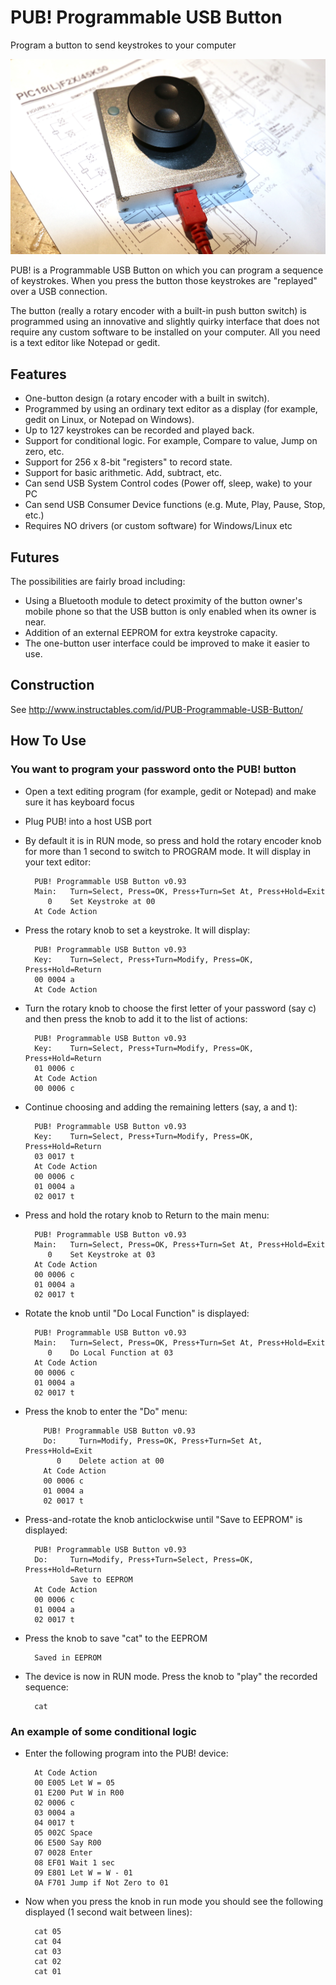PUB! Programmable USB Button
============================
Program a button to send keystrokes to your computer

![prototype](images/pub-prototype.jpg)

PUB! is a Programmable USB Button on which you can program a sequence of keystrokes. When you press the button those keystrokes are "replayed" over a USB connection.

The button (really a rotary encoder with a built-in push button switch) is programmed using an innovative and slightly quirky interface that does not require any custom software to be installed on your computer. All you need is a text editor like Notepad or gedit.



Features
--------
- One-button design (a rotary encoder with a built in switch).
- Programmed by using an ordinary text editor as a display (for example, gedit on Linux, or Notepad on Windows).
- Up to 127 keystrokes can be recorded and played back.
- Support for conditional logic. For example, Compare to value, Jump on zero, etc.
- Support for 256 x 8-bit "registers" to record state.
- Support for basic arithmetic. Add, subtract, etc.
- Can send USB System Control codes (Power off, sleep, wake) to your PC
- Can send USB Consumer Device functions (e.g. Mute, Play, Pause, Stop, etc.)
- Requires NO drivers (or custom software) for Windows/Linux etc


Futures
-------
The possibilities are fairly broad including:
- Using a Bluetooth module to detect proximity of the button owner's mobile phone so that the USB button is only enabled when its owner is near.
- Addition of an external EEPROM for extra keystroke capacity.
- The one-button user interface could be improved to make it easier to use.

Construction
------------

See http://www.instructables.com/id/PUB-Programmable-USB-Button/

How To Use
----------
### You want to program your password onto the PUB! button
  - Open a text editing program (for example, gedit or Notepad) and make sure it has keyboard focus
  - Plug PUB! into a host USB port
  - By default it is in RUN mode, so press and hold the rotary encoder knob for more than 1 second to switch to PROGRAM mode. It will display in your text editor:

          PUB! Programmable USB Button v0.93
          Main:   Turn=Select, Press=OK, Press+Turn=Set At, Press+Hold=Exit
             0    Set Keystroke at 00
          At Code Action

  - Press the rotary knob to set a keystroke. It will display:

          PUB! Programmable USB Button v0.93
          Key:    Turn=Select, Press+Turn=Modify, Press=OK, Press+Hold=Return
          00 0004 a
          At Code Action

  - Turn the rotary knob to choose the first letter of your password (say c) and then press the knob to add it to the list of actions:

          PUB! Programmable USB Button v0.93
          Key:    Turn=Select, Press+Turn=Modify, Press=OK, Press+Hold=Return
          01 0006 c
          At Code Action
          00 0006 c

  - Continue choosing and adding the remaining letters (say, a and t):

          PUB! Programmable USB Button v0.93
          Key:    Turn=Select, Press+Turn=Modify, Press=OK, Press+Hold=Return
          03 0017 t
          At Code Action
          00 0006 c
          01 0004 a
          02 0017 t

  - Press and hold the rotary knob to Return to the main menu:

          PUB! Programmable USB Button v0.93
          Main:   Turn=Select, Press=OK, Press+Turn=Set At, Press+Hold=Exit
             0    Set Keystroke at 03
          At Code Action
          00 0006 c
          01 0004 a
          02 0017 t

  - Rotate the knob until "Do Local Function" is displayed:

          PUB! Programmable USB Button v0.93
          Main:   Turn=Select, Press=OK, Press+Turn=Set At, Press+Hold=Exit
             0    Do Local Function at 03
          At Code Action
          00 0006 c
          01 0004 a
          02 0017 t

  - Press the knob to enter the "Do" menu:

            PUB! Programmable USB Button v0.93
            Do:     Turn=Modify, Press=OK, Press+Turn=Set At, Press+Hold=Exit
               0    Delete action at 00
            At Code Action
            00 0006 c
            01 0004 a
            02 0017 t

  - Press-and-rotate the knob anticlockwise until "Save to EEPROM" is displayed:

          PUB! Programmable USB Button v0.93
          Do:     Turn=Modify, Press+Turn=Select, Press=OK, Press+Hold=Return
                  Save to EEPROM
          At Code Action
          00 0006 c
          01 0004 a
          02 0017 t

  - Press the knob to save "cat" to the EEPROM

          Saved in EEPROM

  - The device is now in RUN mode. Press the knob to "play" the recorded sequence:

          cat

### An example of some conditional logic

  - Enter the following program into the PUB! device:

          At Code Action
          00 E005 Let W = 05
          01 E200 Put W in R00
          02 0006 c
          03 0004 a
          04 0017 t
          05 002C Space
          06 E500 Say R00
          07 0028 Enter
          08 EF01 Wait 1 sec
          09 E801 Let W = W - 01
          0A F701 Jump if Not Zero to 01

  - Now when you press the knob in run mode you should see the following displayed (1 second wait between lines):

          cat 05
          cat 04
          cat 03
          cat 02
          cat 01
